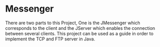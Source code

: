 # Messenger
There are two parts to this Project, One is the JMessenger which corresponds to the client and the JServer which enables the connection between several clients.
This project can be used as a guide in order to implement the TCP and FTP server in Java.
